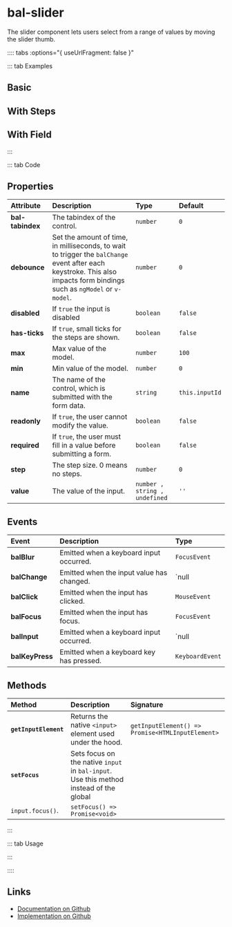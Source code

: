 # bal-slider

<!-- START: human documentation top -->

The slider component lets users select from a range of values by moving the slider thumb.

<!-- END: human documentation top -->

:::: tabs :options="{ useUrlFragment: false }"

::: tab Examples

## Basic

<ClientOnly><docs-demo-bal-slider-90></docs-demo-bal-slider-90></ClientOnly>


## With Steps

<ClientOnly><docs-demo-bal-slider-91></docs-demo-bal-slider-91></ClientOnly>


## With Field

<ClientOnly><docs-demo-bal-slider-92></docs-demo-bal-slider-92></ClientOnly>


:::

::: tab Code

## Properties

| Attribute        | Description                                                                                                                                                             | Type                          | Default        |
| :--------------- | :---------------------------------------------------------------------------------------------------------------------------------------------------------------------- | :---------------------------- | :------------- |
| **bal-tabindex** | The tabindex of the control.                                                                                                                                            | `number`                      | `0`            |
| **debounce**     | Set the amount of time, in milliseconds, to wait to trigger the `balChange` event after each keystroke. This also impacts form bindings such as `ngModel` or `v-model`. | `number`                      | `0`            |
| **disabled**     | If `true` the input is disabled                                                                                                                                         | `boolean`                     | `false`        |
| **has-ticks**    | If `true`, small ticks for the steps are shown.                                                                                                                         | `boolean`                     | `false`        |
| **max**          | Max value of the model.                                                                                                                                                 | `number`                      | `100`          |
| **min**          | Min value of the model.                                                                                                                                                 | `number`                      | `0`            |
| **name**         | The name of the control, which is submitted with the form data.                                                                                                         | `string`                      | `this.inputId` |
| **readonly**     | If `true`, the user cannot modify the value.                                                                                                                            | `boolean`                     | `false`        |
| **required**     | If `true`, the user must fill in a value before submitting a form.                                                                                                      | `boolean`                     | `false`        |
| **step**         | The step size. 0 means no steps.                                                                                                                                        | `number`                      | `0`            |
| **value**        | The value of the input.                                                                                                                                                 | `number , string , undefined` | `''`           |

## Events

| Event           | Description                               | Type                     |
| :-------------- | :---------------------------------------- | :----------------------- |
| **balBlur**     | Emitted when a keyboard input occurred.   | `FocusEvent`             |
| **balChange**   | Emitted when the input value has changed. | `null | number | string` |
| **balClick**    | Emitted when the input has clicked.       | `MouseEvent`             |
| **balFocus**    | Emitted when the input has focus.         | `FocusEvent`             |
| **balInput**    | Emitted when a keyboard input occurred.   | `null | number | string` |
| **balKeyPress** | Emitted when a keyboard key has pressed.  | `KeyboardEvent`          |

## Methods

| Method                | Description                                                                                             | Signature                                        |
| :-------------------- | :------------------------------------------------------------------------------------------------------ | :----------------------------------------------- |
| **`getInputElement`** | Returns the native `<input>` element used under the hood.                                               | `getInputElement() => Promise<HTMLInputElement>` |
| **`setFocus`**        | Sets focus on the native `input` in `bal-input`. Use this method instead of the global
`input.focus()`. | `setFocus() => Promise<void>`                    |

:::

::: tab Usage

<!-- START: human documentation bottom -->

<!-- END: human documentation bottom -->

:::

::::

## Links

* [Documentation on Github](https://github.com/baloise/design-system/blob/master/docs/src/components/components/bal-slider.md)
* [Implementation on Github](https://github.com/baloise/design-system/blob/master/packages/components/src/components/bal-slider)
